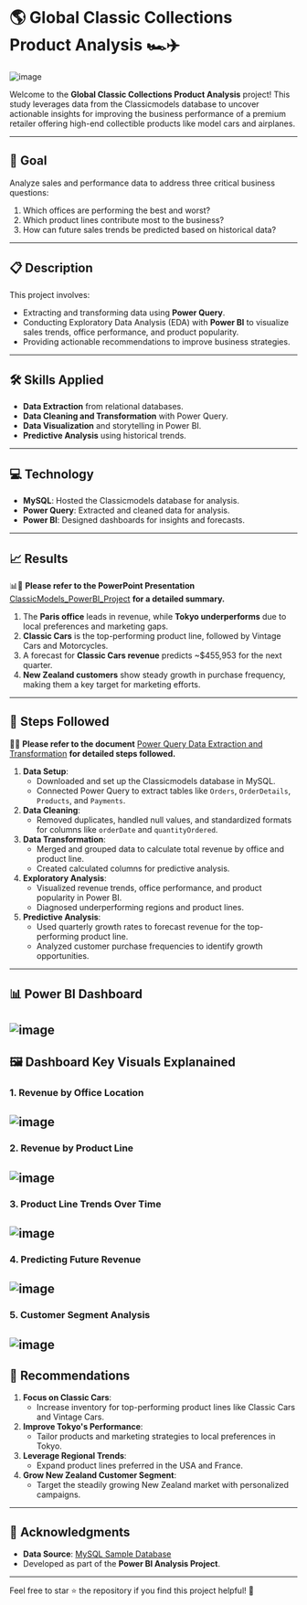 # 🌎 **Global Classic Collections Product Analysis** 🏎️✈️
![image](https://github.com/user-attachments/assets/cba2e949-9ee8-46e4-882a-64dec080057b)


 Welcome to the **Global Classic Collections Product Analysis** project! This study leverages data from the Classicmodels database to uncover actionable insights for improving the business performance of a premium retailer offering high-end collectible products like model cars and airplanes.

---
## 🎯 **Goal**
Analyze sales and performance data to address three critical business questions:
1. Which offices are performing the best and worst?
2. Which product lines contribute most to the business?
3. How can future sales trends be predicted based on historical data?

---
## 📋 **Description**
This project involves:
- Extracting and transforming data using **Power Query**.
- Conducting Exploratory Data Analysis (EDA) with **Power BI** to visualize sales trends, office performance, and product popularity.
- Providing actionable recommendations to improve business strategies.

---
## 🛠️ **Skills Applied**
- **Data Extraction** from relational databases.
- **Data Cleaning and Transformation** with Power Query.
- **Data Visualization** and storytelling in Power BI.
- **Predictive Analysis** using historical trends.

---
## 💻 **Technology**
- **MySQL**: Hosted the Classicmodels database for analysis.
- **Power Query**: Extracted and cleaned data for analysis.
- **Power BI**: Designed dashboards for insights and forecasts.

---
## 📈 **Results**
📊📘 **Please refer to the PowerPoint Presentation** [ClassicModels_PowerBI_Project](https://github.com/DataBySwapna/Global-Classic-Collections-Product-Analysis/blob/main/Swapna_Macha_ClassicModels_PowerBI_Project.pptx) **for a detailed summary.**

1. The **Paris office** leads in revenue, while **Tokyo underperforms** due to local preferences and marketing gaps.
2. **Classic Cars** is the top-performing product line, followed by Vintage Cars and Motorcycles.
3. A forecast for **Classic Cars revenue** predicts ~$455,953 for the next quarter.
4. **New Zealand customers** show steady growth in purchase frequency, making them a key target for marketing efforts.

---
## 🧩 **Steps Followed**

📄✨ **Please refer to the document** [Power Query Data Extraction and Transformation](https://github.com/DataBySwapna/Global-Classic-Collections-Product-Analysis/blob/main/Power%20Query%20Data%20Extraction%20and%20Transformation.docx) **for detailed steps followed.**

1. **Data Setup**:
   - Downloaded and set up the Classicmodels database in MySQL.
   - Connected Power Query to extract tables like `Orders`, `OrderDetails`, `Products`, and `Payments`.
2. **Data Cleaning**:
   - Removed duplicates, handled null values, and standardized formats for columns like `orderDate` and `quantityOrdered`.
3. **Data Transformation**:
   - Merged and grouped data to calculate total revenue by office and product line.
   - Created calculated columns for predictive analysis.
4. **Exploratory Analysis**:
   - Visualized revenue trends, office performance, and product popularity in Power BI.
   - Diagnosed underperforming regions and product lines.
5. **Predictive Analysis**:
   - Used quarterly growth rates to forecast revenue for the top-performing product line.
   - Analyzed customer purchase frequencies to identify growth opportunities.
---
## 📊 **Power BI Dashboard**
![image](https://github.com/user-attachments/assets/46f9a1ce-105b-4978-b2c7-fbb8bba36e1f)
---
## 🖼️ **Dashboard Key Visuals Explanained**
### **1. Revenue by Office Location**
![image](https://github.com/user-attachments/assets/fc95d8bd-67bc-4c4e-b00d-f441feae7830) 
---
### **2. Revenue by Product Line**
![image](https://github.com/user-attachments/assets/6aae2c2b-cfa2-4aaa-9064-6ab5845583e5)
---
### **3. Product Line Trends Over Time**
![image](https://github.com/user-attachments/assets/e19d991f-c39c-40c0-a058-c3f47906f11e)
---
### **4. Predicting Future Revenue**
![image](https://github.com/user-attachments/assets/bb9bd3d4-895d-48b0-8d7f-7e8d75d69de4)
---
### **5. Customer Segment Analysis**
![image](https://github.com/user-attachments/assets/edc91de3-1f69-455e-bc9f-e6c763da59cb)
---
## 📌 **Recommendations**
1. **Focus on Classic Cars**:
   - Increase inventory for top-performing product lines like Classic Cars and Vintage Cars.
2. **Improve Tokyo's Performance**:
   - Tailor products and marketing strategies to local preferences in Tokyo.
3. **Leverage Regional Trends**:
   - Expand product lines preferred in the USA and France.
4. **Grow New Zealand Customer Segment**:
   - Target the steadily growing New Zealand market with personalized campaigns.
---
## 🤝 **Acknowledgments**
- **Data Source**: [MySQL Sample Database](https://www.mysqltutorial.org/getting-started-with-mysql/mysql-sample-database/)
- Developed as part of the **Power BI Analysis Project**.

---
Feel free to star ⭐ the repository if you find this project helpful! 🚀
